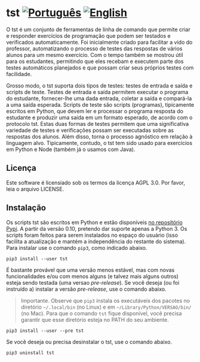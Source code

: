 # tst [![Português](images/BR.png)](README.pt-BR.md) [![English](images/US.png)](README.md)

O tst é um conjunto de ferramentas de linha de comando que
permite criar e responder exercícios de programação que podem ser
testados e verificados automaticamente. Foi inicialmente criado
para facilitar a vido do professor, automatizando o processo de
testes das respostas de vários alunos para um mesmo exercício.
Com o tempo também se mostrou útil para os estudantes, permitindo
que eles recebam e executem parte dos testes automáticos
planejados e que possam criar seus próprios testes com
facilidade.

Grosso modo, o tst suporta dois tipos de testes: testes de
entrada e saída e scripts de teste. Testes de entrada e
saída permitem executar o programa do estudante, fornecer-lhe uma
dada entrada, coletar a saída e compará-la a uma saída esperada.
Scripts de teste são scripts (programas), tipicamente escritos em
Python, que devem ler e processar o programa resposta do
estudante e produzir uma saída em um formato esperado, de acordo
com o protocolo tst. Estas duas formas de testes permitem que uma
significativa variedade de testes e verificações possam ser
executadas sobre as respostas dos alunos. Além disso, torna
o processo agnóstico em relação à linguagem alvo. Tipicamente,
contudo, o tst tem sido usado para exercícios em Python e Node
(também já o usamos com Java).

## Licença

Este software é licensiado sob os termos da licença AGPL 3.0.
Por favor, leia o arquivo LICENSE.


## Instalação

Os scripts tst são escritos em Python e estão disponíveis [no
repositório Pypi](http://pypi.org/project/tst). A partir da
versão 0.10, pretendo dar suporte apenas a Python 3. Os scripts
foram feitos para serem instalados no espaço do usuário (isso
facilita a atualização e mantém a independência do restante do
sistema). Para instalar use o comando `pip3`, como indicado
abaixo.

```
pip3 install --user tst
```

É bastante provável que uma versão menos estável, mas com novas
funcionalidades e/ou com menos alguns (e talvez mais alguns
outros) esteja sendo testada (uma versao _pre-release_). Se você
deseja (ou foi instruído a) instalar a versão _pre-release_, use
o comando abaixo.

> Importante. Observe que `pip3` instala os executáveis dos
> pacotes no diretório `~/.local/bin` (no Linux) e em
> `~/Library/Python/VERSAO/bin/` (no Mac). Para que o comando `tst`
> fique disponível, você precisa garantir que esse diretório
> esteja no PATH do seu ambiente.


```
pip3 install --user --pre tst
```

Se você deseja ou precisa desinstalar o tst, use o comando
abaixo.

```
pip3 uninstall tst
```
